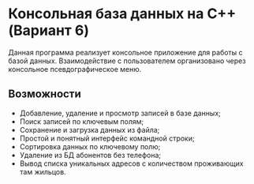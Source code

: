 # Консольная база данных на C++ (Вариант 6)

Данная программа реализует консольное приложение для работы с базой данных. Взаимодействие с пользователем организовано через консольное псевдографическое меню. 

## Возможности

- Добавление, удаление и просмотр записей в базе данных;
- Поиск записей по ключевым полям;
- Сохранение и загрузка данных из файла;
- Простой и понятный интерфейс командной строки;
- Сортировка данных по ключевому полю;
- Удаление из БД абонентов без телефона;
- Вывод списка уникальных адресов с количеством проживающих там жильцов.
